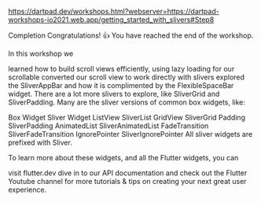 https://dartpad.dev/workshops.html?webserver=https://dartpad-workshops-io2021.web.app/getting_started_with_slivers#Step8



Completion
Congratulations! 👍 You have reached the end of the workshop.

In this workshop we

learned how to build scroll views efficiently, using lazy loading for our scrollable
converted our scroll view to work directly with slivers
explored the SliverAppBar and how it is complimented by the FlexibleSpaceBar widget.
There are a lot more slivers to explore, like SliverGrid and SliverPadding. Many are the sliver versions of common box widgets, like:

Box Widget	Sliver Widget
ListView	SliverList
GridView	SliverGrid
Padding	SliverPadding
AnimatedList	SliverAnimatedList
FadeTransition	SliverFadeTransition
IgnorePointer	SliverIgnorePointer
All sliver widgets are prefixed with Sliver.

To learn more about these widgets, and all the Flutter widgets, you can

visit flutter.dev
dive in to our API documentation
and check out the Flutter Youtube channel for more tutorials & tips on creating your next great user experience.